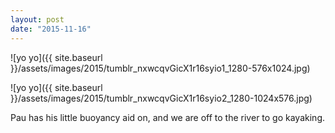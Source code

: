 ```yaml
---
layout: post
date: "2015-11-16"
---
```


![yo yo]({{ site.baseurl }}/assets/images/2015/tumblr_nxwcqvGicX1r16syio1_1280-576x1024.jpg)

![yo yo]({{ site.baseurl }}/assets/images/2015/tumblr_nxwcqvGicX1r16syio2_1280-1024x576.jpg)

Pau has his little buoyancy aid on, and we are off to the river to go kayaking.

